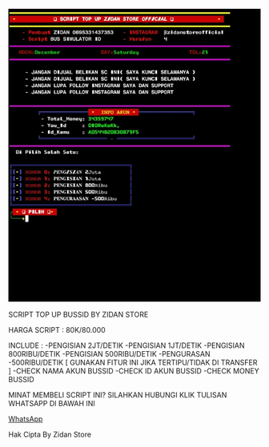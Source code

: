 ![alt txt](https://github.com/ZidanStoreOfc/scvip/blob/main/ZIDAN%20STORE.jpg?raw=true)

SCRIPT TOP UP BUSSID BY ZIDAN STORE

HARGA SCRIPT :
80K/80.000

INCLUDE :
-PENGISIAN 2JT/DETIK
-PENGISIAN 1JT/DETIK
-PENGISIAN 800RIBU/DETIK
-PENGISIAN 500RIBU/DETIK
-PENGURASAN -500RIBU/DETIK [ GUNAKAN FITUR INI JIKA TERTIPU/TIDAK DI TRANSFER ]
-CHECK NAMA AKUN BUSSID
-CHECK ID AKUN BUSSID
-CHECK MONEY BUSSID

MINAT MEMBELI SCRIPT INI?
SILAHKAN HUBUNGI
KLIK TULISAN WHATSAPP DI BAWAH INI

[WhatsApp](wa.me/62895331437353)

Hak Cipta By Zidan Store
